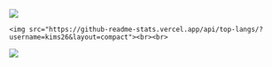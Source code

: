 <img src="https://capsule-render.vercel.app/api?type=waving&color=auto&height=200&section=header&text=김 상 현&fontSize=90" />

	
	<img src="https://github-readme-stats.vercel.app/api/top-langs/?username=kims26&layout=compact"><br><br>
<img src="https://github-readme-stats.vercel.app/api?username=kims26&show_icons=true">
